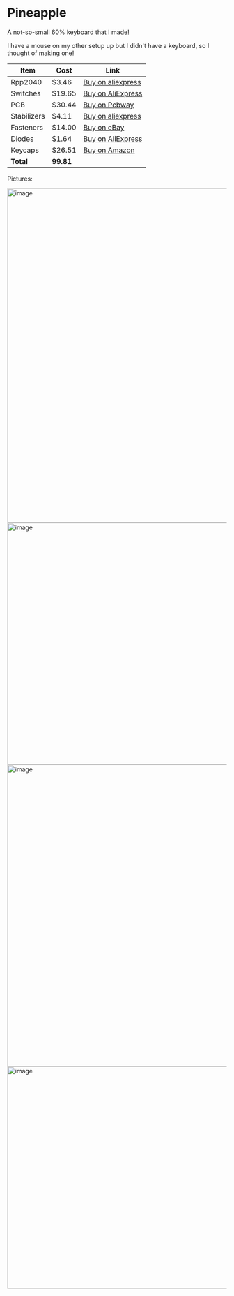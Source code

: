 # Pineapple
A not-so-small 60% keyboard that I made!

I have a mouse on my other setup up but I didn't have a keyboard, so I thought of making one!

| Item         | Cost    | Link |
|--------------|---------|------|
| Rpp2040      | $3.46   | [Buy on aliexpress](https://www.aliexpress.us/item/3256806217238860.html?spm=a2g0o.cart.0.0.2d6c38daTqjGkV&mp=1&pdp_npi=5%40dis%21USD%21USD%203.46%21USD%200.99%21%21USD%200.99%21%21%21%402103205217531554636108924eb90a%2112000037042067691%21ct%21US%216426456965%21%211%210&pdp_ext_f=%7B%22cart2PdpParams%22%3A%7B%22pdpBusinessMode%22%3A%22retail%22%7D%7D&_gl=1*w7bknt*_gcl_au*MTQ2NDQ1NzgyLjE3NTI4NzgwODk.*_ga*MTk1MzE5NzUxMi4xNzUzMDQ5NjA5*_ga_VED1YSGNC7*czE3NTMxNTQ2MDQkbzQkZzEkdDE3NTMxNTU0NjMkajMzJGwwJGgw&gatewayAdapt=glo2usa) |
| Switches     | $19.65  | [Buy on AliExpress](https://www.aliexpress.us/item/3256804049630074.html) |
| PCB          | $30.44  | [Buy on Pcbway](https://member.pcbway.com/Order/OrderGroupConfirm/)
| Stabilizers  | $4.11   | [Buy on aliexpress](https://www.aliexpress.us/item/3256807348740208.html?spm=a2g0o.productlist.main.4.7c5d4a6eayveZj&aem_p4p_detail=20250721204006133116881527110000082721&algo_pvid=e2a4ce2c-4b11-4272-be36-e702e015e351&algo_exp_id=e2a4ce2c-4b11-4272-be36-e702e015e351-3&pdp_ext_f=%7B%22order%22%3A%22365%22%2C%22eval%22%3A%221%22%7D&pdp_npi=4%40dis%21USD%214.11%210.99%21%21%2129.35%217.10%21%402103241117531556059128212efb0c%2112000041195815297%21sea%21US%216426456965%21ABX&curPageLogUid=ajEZrvKqLNbd&utparam-url=scene%3Asearch%7Cquery_from%3A&search_p4p_id=20250721204006133116881527110000082721_1) |
| Fasteners    | $14.00  | [Buy on eBay](https://pay.ebay.com/rgxo?action=view&sessionid=1716123654) |
| Diodes       | $1.64   | [Buy on AliExpress](https://www.aliexpress.us/p/trade/confirm.html?availableProductShopcartIds=81023549395923) |
| Keycaps      | $26.51  | [Buy on Amazon](https://www.amazon.com/JSJT-Keycaps-Keycaps-Non-Backlit-Mechanical-Multi-Color/dp/B0BCFCQG2Z/ref=asc_df_B0BCFCQG2Z?tag=bingshoppinga-20&linkCode=df0&hvadid=80333258220081&hvnetw=o&hvqmt=e&hvbmt=be&hvdev=c&hvlocint=&hvlocphy=77507&hvtargid=pla-4583932723308317&msclkid=375f23a88c8a1849a15e4bd658e5279e&th=1) |
| **Total**    | **99.81** | 




Pictures:

<img width="1502" height="767" alt="image" src="https://github.com/user-attachments/assets/d827a06c-db75-4412-b156-0185d3fa395a" />
<img width="1354" height="555" alt="image" src="https://github.com/user-attachments/assets/b00c37c2-2a4c-4204-b545-b22e8165003a" />
<img width="2116" height="692" alt="image" src="https://github.com/user-attachments/assets/2f33f001-a210-40f9-acf0-69d73c41c0af" />
<img width="1604" height="510" alt="image" src="https://github.com/user-attachments/assets/8e16ac7e-7cbf-44da-8329-93921c545d7a" />

